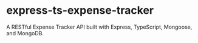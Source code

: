 # express-ts-expense-tracker
A RESTful Expense Tracker API built with Express, TypeScript, Mongoose, and MongoDB.
